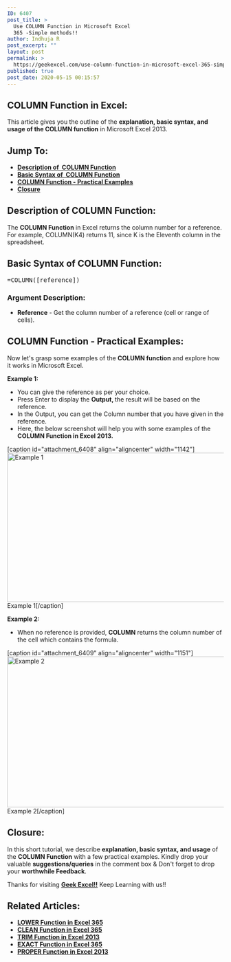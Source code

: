 ```yaml
---
ID: 6407
post_title: >
  Use COLUMN Function in Microsoft Excel
  365 -Simple methods!!
author: Indhuja R
post_excerpt: ""
layout: post
permalink: >
  https://geekexcel.com/use-column-function-in-microsoft-excel-365-simple-methods/
published: true
post_date: 2020-05-15 00:15:57
---
```

<h2>COLUMN Function in Excel:</h2>
This article gives you the outline of the <strong>explanation, basic syntax, and usage of the COLUMN function</strong> in Microsoft Excel 2013.
<h2>Jump To:</h2>
<ul>
 	<li><a href="#1"><strong>Description of  COLUMN Function</strong></a></li>
 	<li><a href="#2"><strong>Basic Syntax of  COLUMN Function</strong></a></li>
 	<li><a href="#3"><strong>COLUMN Function - Practical Examples</strong></a></li>
 	<li><a href="#4"><b>Closure</b></a></li>
</ul>
<h2 id="1"><strong>Description of COLUMN Function:</strong></h2>
The <strong>COLUMN Function</strong> in Excel returns the column number for a reference. For example, COLUMN(K4) returns 11, since K is the Eleventh column in the spreadsheet.
<h2 id="2"><strong>Basic Syntax of COLUMN Function:</strong></h2>
<pre>=COLUMN([reference])</pre>
<h3><strong>Argument Description:</strong></h3>
<ul>
 	<li><strong>Reference</strong> - Get the column number of a reference (cell or range of cells).</li>
</ul>
<h2 id="2"><strong>COLUMN Function - Practical Examples:</strong></h2>
Now let's grasp some examples of the <strong>COLUMN </strong><b>function</b> and explore how it works in Microsoft Excel.

<strong>Example 1: </strong>
<ul>
 	<li>You can give the reference as per your choice.</li>
 	<li>Press Enter to display the <strong>Output, </strong>the result will be based on the reference.</li>
 	<li>In the Output, you can get the Column number that you have given in the reference.</li>
 	<li>Here, the below screenshot will help you with some examples of the <strong>COLUMN Function in Excel 2013.</strong></li>
</ul>
[caption id="attachment_6408" align="aligncenter" width="1142"]<img class="wp-image-6408 size-full" src="https://geekexcel.com/wp-content/uploads/2020/05/Screenshot_1-11.png" alt="Example 1" width="1142" height="347" /> Example 1[/caption]

<strong>Example 2: </strong>
<ul>
 	<li class="mceTemp">When no reference is provided, <strong>COLUMN</strong> returns the column number of the cell which contains the formula.</li>
</ul>
[caption id="attachment_6409" align="aligncenter" width="1151"]<img class="wp-image-6409 size-full" src="https://geekexcel.com/wp-content/uploads/2020/05/Screenshot_3-12.png" alt="Example 2" width="1151" height="351" /> Example 2[/caption]
<h2 id="4">Closure:</h2>
In this short tutorial, we describe <strong>explanation, basic syntax, and usage</strong> of the <strong>COLUMN Function</strong> with a few practical examples. Kindly drop your valuable <strong>suggestions/queries</strong> in the comment box &amp; Don't forget to drop your <strong>worthwhile Feedback</strong>.

Thanks for visiting <strong><a href="https://geekexcel.com/">Geek Excel!!</a></strong> Keep Learning with us!!
<h2>Related Articles:</h2>
<ul>
 	<li><a href="https://geekexcel.com/how-to-use-lower-function-in-microsoft-excel-365/" rel="nofollow"><strong>LOWER Function in Excel 365</strong></a></li>
 	<li><a href="https://geekexcel.com/how-to-use-clean-function-in-microsoft-excel-365/" rel="nofollow"><strong>CLEAN Function in Excel 365</strong></a></li>
 	<li><a href="https://geekexcel.com/use-trim-function-in-microsoft-excel-2013-simple-methods/" rel="nofollow"><strong>TRIM Function in Excel 2013</strong></a></li>
 	<li><a href="https://geekexcel.com/how-to-use-exact-function-in-microsoft-excel-365/" rel="nofollow"><strong>EXACT Function in Excel 365</strong></a></li>
 	<li><a href="https://geekexcel.com/use-proper-function-in-microsoft-excel-2013-simple-methods/" rel="nofollow"><strong>PROPER Function in Excel 2013</strong></a></li>
</ul>